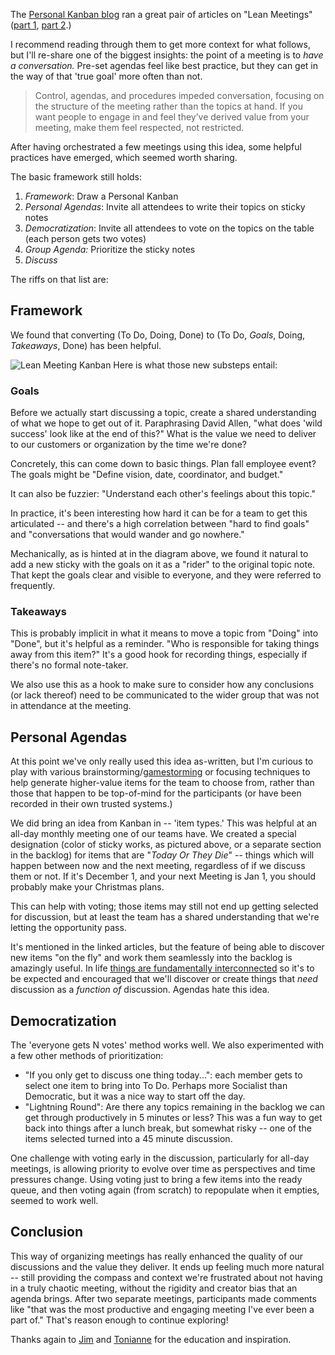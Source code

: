 <!--
.. title: An Iteration of the Lean Meetings Concept
.. date: 2011/09/28 09:44
.. slug: an-iteration-of-the-lean-meetings-concept
.. tags:
.. link:
.. description:
-->


The [Personal Kanban blog](http://personalkanban.com/pk/blog) ran a
great pair of articles on "Lean Meetings" ([part 1](http://www.personalkanban.com/pk/designpatterns/democratize-meetings-with-personal-kanban/),
[part 2](http://www.personalkanban.com/pk/expert/lean-meetings-2-semper-gumby/).)

I recommend reading through them to get more context for what follows,
but I'll re-share one of the biggest insights: the point of a meeting is
to _have a conversation._ Pre-set agendas feel like best practice, but
they can get in the way of that 'true goal' more often than not.

> Control, agendas, and procedures impeded conversation, focusing on the
> structure of the meeting rather than the topics at hand. If you want
> people to engage in and feel they’ve derived value from your meeting,
> make them feel respected, not restricted.

After having orchestrated a few meetings using this idea, some helpful
practices have emerged, which seemed worth sharing.

The basic framework still holds:

1. _Framework_: Draw a Personal Kanban
2. _Personal Agendas_: Invite all attendees to write their topics on sticky
notes
3. _Democratization_: Invite all attendees to vote on the topics on the table (each person gets two votes)
4. _Group Agenda:_ Prioritize the sticky notes
5. _Discuss_

The riffs on that list are:

## Framework

We found that converting (To Do, Doing, Done) to (To Do, _Goals_, Doing,
_Takeaways_, Done) has been helpful.

<img src='/images/LeanMeetingKanban.png' title='Lean Meeting Kanban' alt='Lean Meeting Kanban'/>
Here is what those new substeps entail: 

### Goals

Before we actually start discussing a topic, create a shared
understanding of what we hope to get out of it.
Paraphrasing David Allen, "what does 'wild success' look like at the end of
this?" What is the value we need to deliver to our customers
or organization by the time we're done?

Concretely, this can come down to basic things. Plan fall employee
event? The goals might be "Define vision, date, coordinator, and
budget."

It can also be fuzzier: "Understand each other's feelings about this
topic."

In practice, it's been interesting how hard it can be for a team to get this
articulated -- and there's a high correlation between "hard to find
goals" and "conversations that would wander and go nowhere."

Mechanically, as is hinted at in the diagram above, we found it natural
to add a new sticky with the goals on it as a "rider" to the original
topic note. That kept the goals clear and visible to everyone, and they
were referred to frequently.

### Takeaways

This is probably implicit in what it means to move a topic from "Doing"
into "Done", but it's helpful as a reminder. "Who is responsible for
taking things away from this item?" It's a good hook for recording
things, especially if there's no formal note-taker.

We also use this as a hook to make sure to consider how any conclusions
(or lack thereof) need to be communicated to the wider group that was
not in attendance at the meeting.

## Personal Agendas

At this point we've only really used this idea as-written, but I'm
curious to play with various
brainstorming/[gamestorming](http://en.wikipedia.org/wiki/Gamestorming) or focusing techniques to
help generate higher-value items for the team to choose from, rather
than those that happen to be top-of-mind for the participants (or have
been recorded in their own trusted systems.)

We did bring an idea from Kanban in -- 'item types.' This was helpful at
an all-day monthly meeting one of our teams have. We created a special
designation (color of sticky works, as pictured above, or a separate section in the backlog)
for items that are "_Today Or They Die_" -- things which will happen
between now and the next meeting, regardless of if we discuss them or
not. If it's December 1, and your next Meeting is Jan 1, you should
probably make your Christmas plans.

This can help with voting; those items may still not end up getting
selected for discussion, but at least the team has a shared
understanding that we're letting the opportunity pass.

It's mentioned in the linked articles, but the feature of being able to
discover new items "on the fly" and work them seamlessly into the
backlog is amazingly useful. In life [things are fundamentally interconnected](http://en.wikipedia.org/wiki/Dirk_Gently#Holistic_detective)
so it's to be expected and encouraged that we'll discover or create things that
_need_ discussion as a _function of_ discussion. Agendas hate this idea.

## Democratization

The 'everyone gets N votes' method works well. We also experimented with a few other methods of prioritization:

* "If you only get to discuss one thing today...": each member gets to select one item to bring into To Do. Perhaps more Socialist than Democratic, but it was a nice way to start off the day.  
* "Lightning Round": Are there any topics remaining in the backlog we can get through productively in 5 minutes or less? This was a fun way to get back into things after a lunch break, but somewhat risky -- one of the items selected turned into a 45 minute discussion.

One challenge with voting early in the discussion, particularly for
all-day meetings, is allowing priority to evolve over time as perspectives and
time pressures change. Using voting just to bring a few items into the ready queue, and
then voting again (from scratch) to repopulate when it empties, seemed to work well.

## Conclusion

This way of organizing meetings has really enhanced the quality of our
discussions and the value they deliver. It ends up feeling much more
natural -- still providing the compass and context we're frustrated
about not having in a truly chaotic meeting, without the rigidity and
creator bias that an agenda brings. After two separate meetings,
participants made comments like "that was the most productive and
engaging meeting I've ever been a part of." That's reason enough to
continue exploring!

Thanks again to [Jim](https://twitter.com/ourfounder) and [Tonianne](https://twitter.com/sprezzatura)
for the education and inspiration.
